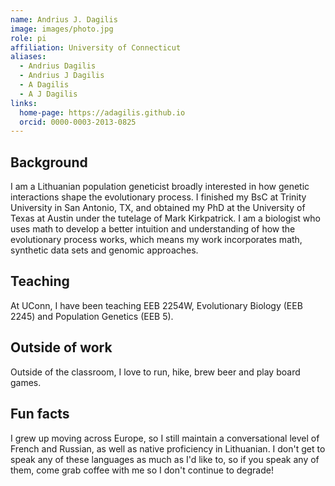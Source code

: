 ```yaml
---
name: Andrius J. Dagilis
image: images/photo.jpg
role: pi
affiliation: University of Connecticut
aliases:
  - Andrius Dagilis
  - Andrius J Dagilis
  - A Dagilis
  - A J Dagilis
links:
  home-page: https://adagilis.github.io
  orcid: 0000-0003-2013-0825
---
```


## Background
I am a Lithuanian population geneticist broadly interested in how genetic interactions shape the evolutionary process. I finished my BsC at Trinity University in San Antonio, TX, and obtained my PhD at the University of Texas at Austin under the tutelage of Mark Kirkpatrick. I am a biologist who uses math to develop a better intuition and understanding of how the evolutionary process works, which means my work incorporates math, synthetic data sets and genomic approaches.

## Teaching

At UConn, I have been teaching EEB 2254W, Evolutionary Biology (EEB 2245) and Population Genetics (EEB 5). 

## Outside of work

Outside of the classroom, I love to run, hike, brew beer and play board games.

## Fun facts

I grew up moving across Europe, so I still maintain a conversational level of French and Russian, as well as native proficiency in Lithuanian. I don't get to speak any of these languages as much as I'd like to, so if you speak any of them, come grab coffee with me so I don't continue to degrade!

